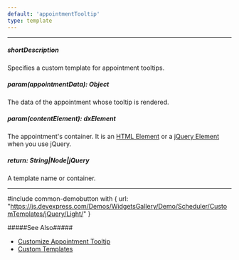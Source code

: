 ```yaml
---
default: 'appointmentTooltip'
type: template
---
```

---
##### shortDescription
Specifies a custom template for appointment tooltips.

##### param(appointmentData): Object
The data of the appointment whose tooltip is rendered.

##### param(contentElement): dxElement
The appointment's container. It is an [HTML Element](https://developer.mozilla.org/en-US/docs/Web/API/HTMLElement) or a [jQuery Element](https://api.jquery.com/Types/#jQuery) when you use jQuery.

##### return: String|Node|jQuery
A template name or container.

---
#include common-demobutton with {
    url: "https://js.devexpress.com/Demos/WidgetsGallery/Demo/Scheduler/CustomTemplates/jQuery/Light/"
}

#####See Also#####
- [Customize Appointment Tooltip](/concepts/05%20Widgets/Scheduler/030%20Appointments/060%20Customize%20Appointment%20Tooltip.md '/Documentation/Guide/Widgets/Scheduler/Appointments/Customize_Appointment_Tooltip/')
- [Custom Templates](/concepts/05%20Widgets/zz%20Common/30%20Templates/10%20Custom%20Templates.md '/Documentation/Guide/Widgets/Common/Templates/#Custom_Templates')